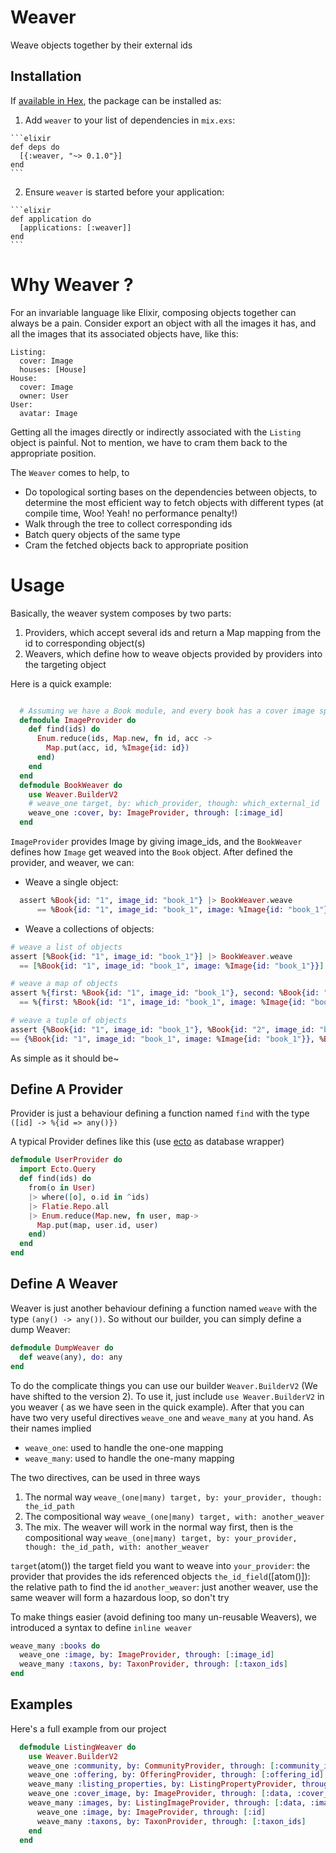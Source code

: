 # Weaver

Weave objects together by their external ids

## Installation

If [available in Hex](https://hex.pm/docs/publish), the package can be installed as:

  1. Add `weaver` to your list of dependencies in `mix.exs`:

    ```elixir
    def deps do
      [{:weaver, "~> 0.1.0"}]
    end
    ```

  2. Ensure `weaver` is started before your application:

    ```elixir
    def application do
      [applications: [:weaver]]
    end
    ```

# Why Weaver ?
For an invariable language like Elixir, composing objects together can always be a pain.
Consider export an object with all the images it has, and all the images that its associated objects have, like this:
```
Listing:
  cover: Image
  houses: [House]
House:
  cover: Image
  owner: User
User:
  avatar: Image
```
Getting all the images directly or indirectly associated with the `Listing` object is painful. Not to mention, we have to cram them back to the appropriate position.

The `Weaver` comes to help, to
* Do topological sorting bases on the dependencies between objects, to determine the most efficient way to fetch objects with different types (at compile time, Woo! Yeah! no performance penalty!)
* Walk through the tree to collect corresponding ids
* Batch query objects of the same type
* Cram the fetched objects back to appropriate position

# Usage

Basically, the weaver system composes by two parts:
  1. Providers, which accept several ids and return a Map mapping from the id to corresponding object(s)
  2. Weavers, which define how to weave objects provided by providers into the targeting object

Here is a quick example:
```elixir

  # Assuming we have a Book module, and every book has a cover image specified by the image_id attribute
  defmodule ImageProvider do
    def find(ids) do
      Enum.reduce(ids, Map.new, fn id, acc ->
        Map.put(acc, id, %Image{id: id})
      end)
    end
  end
  defmodule BookWeaver do
    use Weaver.BuilderV2
    # weave_one target, by: which_provider, though: which_external_id
    weave_one :cover, by: ImageProvider, through: [:image_id]
  end
```
`ImageProvider` provides Image by giving image_ids, and the `BookWeaver` defines how `Image` get weaved into the `Book` object. After defined the provider, and weaver, we can:

* Weave a single object:
```elixir
  assert %Book{id: "1", image_id: "book_1"} |> BookWeaver.weave
      == %Book{id: "1", image_id: "book_1", image: %Image{id: "book_1"}}
```
* Weave a collections of objects:
```elixir
# weave a list of objects
assert [%Book{id: "1", image_id: "book_1"}] |> BookWeaver.weave
  == [%Book{id: "1", image_id: "book_1", image: %Image{id: "book_1"}}]

# weave a map of objects
assert %{first: %Book{id: "1", image_id: "book_1"}, second: %Book{id: "2", image_id: "book_2"}} |> BookWeaver.weave
  == %{first: %Book{id: "1", image_id: "book_1", image: %Image{id: "book_1"}}, second: %Book{id: "2", image_id: "book_2", image: %Image{id: "book_2"}}}

# weave a tuple of objects
assert {%Book{id: "1", image_id: "book_1"}, %Book{id: "2", image_id: "book_2"}} |> BookWeaver.weave
== {%Book{id: "1", image_id: "book_1", image: %Image{id: "book_1"}}, %Book{id: "2", image_id: "book_2", image: %Image{id: "book_2"}}}
```

As simple as it should be~

## Define A Provider
Provider is just a behaviour defining a function named `find` with the type `([id] -> %{id => any()})`

A typical Provider defines like this (use [ecto](https://github.com/elixir-ecto/ecto) as database wrapper)
```elixir
defmodule UserProvider do
  import Ecto.Query
  def find(ids) do
    from(o in User)
    |> where([o], o.id in ^ids)
    |> Flatie.Repo.all
    |> Enum.reduce(Map.new, fn user, map->
      Map.put(map, user.id, user)
    end)
  end
end
```

## Define A Weaver
Weaver is just another behaviour defining a function named `weave` with the type `(any() -> any())`.
So without our builder, you can simply define a dump Weaver:
```elixir
defmodule DumpWeaver do
  def weave(any), do: any
end
```
To do the complicate things you can use our builder `Weaver.BuilderV2` (We have shifted to the version 2).
To use it, just include `use Weaver.BuilderV2` in you weaver ( as we have seen in the quick example). After that you can have two very useful directives `weave_one` and `weave_many` at you hand. As their names implied
* `weave_one`: used to handle the one-one mapping
* `weave_many`: used to handle the one-many mapping

The two directives, can be used in three ways
1. The normal way
  `weave_(one|many) target, by: your_provider, though: the_id_path`
2. The compositional way
  `weave_(one|many) target, with: another_weaver`
3. The mix. The weaver will work in the normal way first, then is the compositional way
  `weave_(one|many) target, by: your_provider, though: the_id_path, with: another_weaver`

`target`(atom()) the target field you want to weave into
`your_provider`: the provider that provides the ids referenced objects
`the_id_field`([atom()]): the relative path to find the id
`another_weaver`: just another weaver, use the same weaver will form a hazardous loop, so don't try

To make things easier (avoid defining too many un-reusable Weavers), we introduced a syntax to define `inline weaver`
```elixir
weave_many :books do
  weave_one :image, by: ImageProvider, through: [:image_id]
  weave_many :taxons, by: TaxonProvider, through: [:taxon_ids]
end
```

## Examples
Here's a full example from our project
```elixir
  defmodule ListingWeaver do
    use Weaver.BuilderV2
    weave_one :community, by: CommunityProvider, through: [:community_id], with: Flatie.CommunityWeaver
    weave_one :offering, by: OfferingProvider, through: [:offering_id]
    weave_many :listing_properties, by: ListingPropertyProvider, through: [:data, :properties], with: ListingPropertyWeaver
    weave_one :cover_image, by: ImageProvider, through: [:data, :cover_image_id]
    weave_many :images, by: ListingImageProvider, through: [:data, :images] do
      weave_one :image, by: ImageProvider, through: [:id]
      weave_many :taxons, by: TaxonProvider, through: [:taxon_ids]
    end
  end
```
